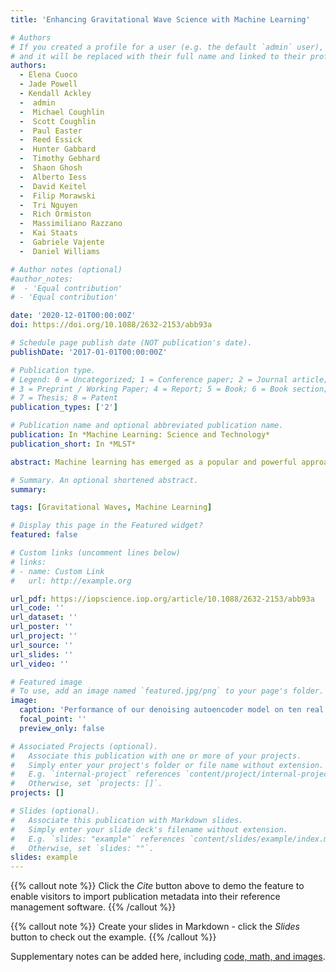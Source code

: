 ```yaml
---
title: 'Enhancing Gravitational Wave Science with Machine Learning'

# Authors
# If you created a profile for a user (e.g. the default `admin` user), write the username (folder name) here
# and it will be replaced with their full name and linked to their profile.
authors:
  - Elena Cuoco
  - Jade Powell
  - Kendall Ackley 
  -  admin
  -  Michael Coughlin 
  -  Scott Coughlin 
  -  Paul Easter 
  -  Reed Essick 
  -  Hunter Gabbard 
  -  Timothy Gebhard 
  -  Shaon Ghosh 
  -  Alberto Iess
  -  David Keitel  
  -  Filip Morawski 
  -  Tri Nguyen 
  -  Rich Ormiston
  -  Massimiliano Razzano 
  -  Kai Staats
  -  Gabriele Vajente 
  -  Daniel Williams

# Author notes (optional)
#author_notes:
#  - 'Equal contribution'
# - 'Equal contribution'

date: '2020-12-01T00:00:00Z'
doi: https://doi.org/10.1088/2632-2153/abb93a

# Schedule page publish date (NOT publication's date).
publishDate: '2017-01-01T00:00:00Z'

# Publication type.
# Legend: 0 = Uncategorized; 1 = Conference paper; 2 = Journal article;
# 3 = Preprint / Working Paper; 4 = Report; 5 = Book; 6 = Book section;
# 7 = Thesis; 8 = Patent
publication_types: ['2']

# Publication name and optional abbreviated publication name.
publication: In *Machine Learning: Science and Technology*
publication_short: In *MLST*

abstract: Machine learning has emerged as a popular and powerful approach for solving problems in astrophysics. We review applications of machine learning techniques for the analysis of ground-based gravitational-wave (GW) detector data. Examples include techniques for improving the sensitivity of Advanced Laser Interferometer GW Observatory and Advanced Virgo GW searches, methods for fast measurements of the astrophysical parameters of GW sources, and algorithms for reduction and characterization of non-astrophysical detector noise. These applications demonstrate how machine learning techniques may be harnessed to enhance the science that is possible with current and future GW detectors.

# Summary. An optional shortened abstract.
summary:

tags: [Gravitational Waves, Machine Learning] 

# Display this page in the Featured widget?
featured: false

# Custom links (uncomment lines below)
# links:
# - name: Custom Link
#   url: http://example.org

url_pdf: https://iopscience.iop.org/article/10.1088/2632-2153/abb93a
url_code: ''
url_dataset: ''
url_poster: ''
url_project: ''
url_source: ''
url_slides: ''
url_video: ''

# Featured image
# To use, add an image named `featured.jpg/png` to your page's folder.
image:
  caption: 'Performance of our denoising autoencoder model on ten real binary black hole events detected by LIGO.'
  focal_point: ''
  preview_only: false

# Associated Projects (optional).
#   Associate this publication with one or more of your projects.
#   Simply enter your project's folder or file name without extension.
#   E.g. `internal-project` references `content/project/internal-project/index.md`.
#   Otherwise, set `projects: []`.
projects: []

# Slides (optional).
#   Associate this publication with Markdown slides.
#   Simply enter your slide deck's filename without extension.
#   E.g. `slides: "example"` references `content/slides/example/index.md`.
#   Otherwise, set `slides: ""`.
slides: example
---
```


{{% callout note %}}
Click the _Cite_ button above to demo the feature to enable visitors to import publication metadata into their reference management software.
{{% /callout %}}

{{% callout note %}}
Create your slides in Markdown - click the _Slides_ button to check out the example.
{{% /callout %}}

Supplementary notes can be added here, including [code, math, and images](https://wowchemy.com/docs/writing-markdown-latex/).

